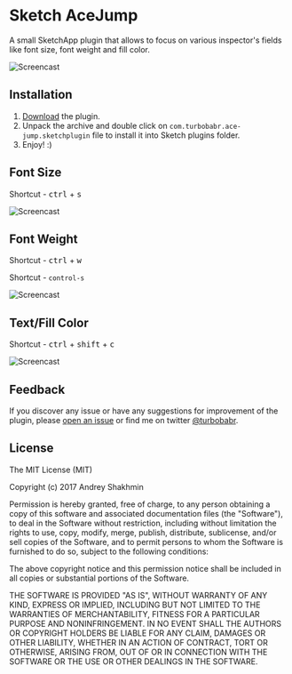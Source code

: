 # Sketch AceJump

A small SketchApp plugin that allows to focus on various inspector's fields like font size, font weight and fill color.

![Screencast](https://github.com/turbobabr/sketch-wanderer/blob/master/docs/intro-screencast.gif?raw=true)

## Installation

1. [Download](https://github.com/turbobabr/sketch-wanderer/raw/master/releases/sketch-ace-jump-0.1.0.zip) the plugin.
2. Unpack the archive and double click on `com.turbobabr.ace-jump.sketchplugin` file to install it into Sketch plugins folder.
3. Enjoy! :)

## Font Size

Shortcut - <kbd>ctrl</kbd> + <kbd>s</kbd>

![Screencast](https://github.com/turbobabr/sketch-wanderer/blob/master/docs/intro-screencast.gif?raw=true)

## Font Weight

Shortcut - <kbd>ctrl</kbd> + <kbd>w</kbd>

Shortcut - `control-s`

![Screencast](https://github.com/turbobabr/sketch-wanderer/blob/master/docs/intro-screencast.gif?raw=true)

## Text/Fill Color

Shortcut - <kbd>ctrl</kbd> + <kbd>shift</kbd> + <kbd>c</kbd>

![Screencast](https://github.com/turbobabr/sketch-wanderer/blob/master/docs/intro-screencast.gif?raw=true)

## Feedback

If you discover any issue or have any suggestions for improvement of the plugin, please [open an issue](https://github.com/turbobabr/sketch-wanderer/issues) or find me on twitter [@turbobabr](http://twitter.com/turbobabr).



## License

The MIT License (MIT)

Copyright (c) 2017 Andrey Shakhmin

Permission is hereby granted, free of charge, to any person obtaining a copy of this software and associated documentation files (the "Software"), to deal in the Software without restriction, including without limitation the rights to use, copy, modify, merge, publish, distribute, sublicense, and/or sell copies of the Software, and to permit persons to whom the Software is furnished to do so, subject to the following conditions:

The above copyright notice and this permission notice shall be included in all copies or substantial portions of the Software.

THE SOFTWARE IS PROVIDED "AS IS", WITHOUT WARRANTY OF ANY KIND, EXPRESS OR IMPLIED, INCLUDING BUT NOT LIMITED TO THE WARRANTIES OF MERCHANTABILITY, FITNESS FOR A PARTICULAR PURPOSE AND NONINFRINGEMENT. IN NO EVENT SHALL THE AUTHORS OR COPYRIGHT HOLDERS BE LIABLE FOR ANY CLAIM, DAMAGES OR OTHER LIABILITY, WHETHER IN AN ACTION OF CONTRACT, TORT OR OTHERWISE, ARISING FROM, OUT OF OR IN CONNECTION WITH THE SOFTWARE OR THE USE OR OTHER DEALINGS IN THE SOFTWARE.